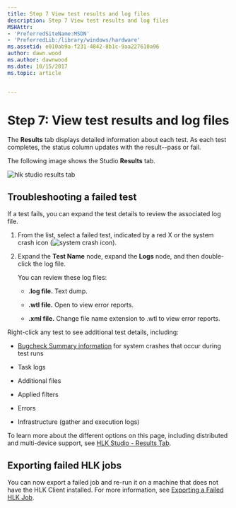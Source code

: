 ```yaml
---
title: Step 7 View test results and log files
description: Step 7 View test results and log files
MSHAttr:
- 'PreferredSiteName:MSDN'
- 'PreferredLib:/library/windows/hardware'
ms.assetid: e010ab9a-f231-4842-8b1c-9aa227610a96
author: dawn.wood
ms.author: dawnwood
ms.date: 10/15/2017
ms.topic: article


---
```


# Step 7: View test results and log files


The **Results** tab displays detailed information about each test. As each test completes, the status column updates with the result--pass or fail.

The following image shows the Studio **Results** tab.

![hlk studio results tab](images/hlk-studio-results-tab.png)

## <span id="Troubleshooting_a_failed_test"></span><span id="troubleshooting_a_failed_test"></span><span id="TROUBLESHOOTING_A_FAILED_TEST"></span>Troubleshooting a failed test


If a test fails, you can expand the test details to review the associated log file.

1.  From the list, select a failed test, indicated by a red X or the system crash icon (![system crash icon](images/test-fail-bugcheck-icon.png)).

2.  Expand the **Test Name** node, expand the **Logs** node, and then double-click the log file.

    You can review these log files:

    -   **.log file.** Text dump.

    -   **.wtl file.** Open to view error reports.

    -   **.xml file.** Change file name extension to .wtl to view error reports.

Right-click any test to see additional test details, including:

- [Bugcheck Summary information](../user/hlk-studio---results-tab.md#sysx) for system crashes that occur during test runs

- Task logs

- Additional files

- Applied filters

- Errors

- Infrastructure (gather and execution logs)

To learn more about the different options on this page, including distributed and multi-device support, see [HLK Studio - Results Tab](../user/hlk-studio---results-tab.md).

## <span id="Exporting_failed_HLK_jobs"></span><span id="exporting_failed_hlk_jobs"></span><span id="EXPORTING_FAILED_HLK_JOBS"></span>Exporting failed HLK jobs


You can now export a failed job and re-run it on a machine that does not have the HLK Client installed. For more information, see [Exporting a Failed HLK Job](../user/exporting-a-failed-hlk-job.md).

 

 






